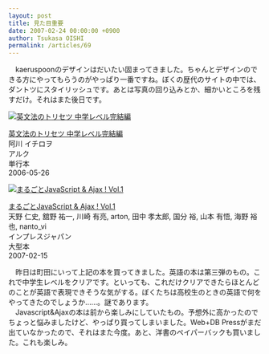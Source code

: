 ```yaml
---
layout: post
title: 見た目重要
date: 2007-02-24 00:00:00 +0900
author: Tsukasa OISHI
permalink: /articles/69
---
```



　kaeruspoonのデザインはだいたい固まってきました。ちゃんとデザインのできる方にやってもらうのがやっぱり一番ですね。ぼくの歴代のサイトの中では、ダントツにスタイリッシュです。あとは写真の回り込みとか、細かいところを残すだけ。それはまた後日です。  

 [![英文法のトリセツ 中学レベル完結編](https://images-na.ssl-images-amazon.com/images/I/41WX23QWYZL._SL160_.jpg "英文法のトリセツ 中学レベル完結編")](http://www.amazon.co.jp/%E8%8B%B1%E6%96%87%E6%B3%95%E3%81%AE%E3%83%88%E3%83%AA%E3%82%BB%E3%83%84-%E4%B8%AD%E5%AD%A6%E3%83%AC%E3%83%99%E3%83%AB%E5%AE%8C%E7%B5%90%E7%B7%A8-%E9%98%BF%E5%B7%9D-%E3%82%A4%E3%83%81%E3%83%AD%E3%83%B2/dp/4757410190%3FSubscriptionId%3DAKIAIKJECTBTL3JTYTKA%26tag%3Dkaeruspoon-22%26linkCode%3Dxm2%26camp%3D2025%26creative%3D165953%26creativeASIN%3D4757410190)  

 [英文法のトリセツ 中学レベル完結編](http://www.amazon.co.jp/%E8%8B%B1%E6%96%87%E6%B3%95%E3%81%AE%E3%83%88%E3%83%AA%E3%82%BB%E3%83%84-%E4%B8%AD%E5%AD%A6%E3%83%AC%E3%83%99%E3%83%AB%E5%AE%8C%E7%B5%90%E7%B7%A8-%E9%98%BF%E5%B7%9D-%E3%82%A4%E3%83%81%E3%83%AD%E3%83%B2/dp/4757410190%3FSubscriptionId%3DAKIAIKJECTBTL3JTYTKA%26tag%3Dkaeruspoon-22%26linkCode%3Dxm2%26camp%3D2025%26creative%3D165953%26creativeASIN%3D4757410190)  
阿川 イチロヲ  
アルク  
単行本  
2006-05-26  

 [![まるごとJavaScript &amp; Ajax ! Vol.1](https://images-na.ssl-images-amazon.com/images/I/61KTazJBqCL._SL160_.jpg "まるごとJavaScript &amp; Ajax ! Vol.1")](http://www.amazon.co.jp/%E3%81%BE%E3%82%8B%E3%81%94%E3%81%A8JavaScript-Ajax-Vol-1-%E5%A4%A9%E9%87%8E-%E4%BB%81%E5%8F%B2/dp/4844323644%3FSubscriptionId%3DAKIAIKJECTBTL3JTYTKA%26tag%3Dkaeruspoon-22%26linkCode%3Dxm2%26camp%3D2025%26creative%3D165953%26creativeASIN%3D4844323644)  

 [まるごとJavaScript &amp; Ajax ! Vol.1](http://www.amazon.co.jp/%E3%81%BE%E3%82%8B%E3%81%94%E3%81%A8JavaScript-Ajax-Vol-1-%E5%A4%A9%E9%87%8E-%E4%BB%81%E5%8F%B2/dp/4844323644%3FSubscriptionId%3DAKIAIKJECTBTL3JTYTKA%26tag%3Dkaeruspoon-22%26linkCode%3Dxm2%26camp%3D2025%26creative%3D165953%26creativeASIN%3D4844323644)  
天野 仁史, 舘野 祐一, 川崎 有亮, arton, 田中 孝太郎, 国分 裕, 山本 有悟, 海野 裕也, nanto\_vi  
インプレスジャパン  
大型本  
2007-02-15  

　昨日は町田にいって上記の本を買ってきました。英語の本は第三弾のもの。これで中学生レベルをクリアです。といっても、これだけクリアできたらほとんどのことが英語で表現できそうな気がする。ぼくたちは高校生のときの英語で何をやってきたのでしょうか……。謎であります。  
　Javascript&Ajaxの本は前から楽しみにしていたもの。予想外に高かったのでちょっと悩みましたけど、やっぱり買ってしまいました。Web+DB Pressがまだ出ていなかったので、それはまた今度。あと、洋書のペイパーバックも買いました。これも楽しみ。  
